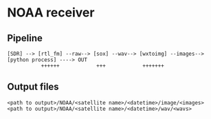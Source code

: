 # NOAA receiver 

## Pipeline

```
[SDR] --> [rtl_fm] --raw--> [sox] --wav--> [wxtoimg] --images--> [python process] ----> OUT
           ++++++            +++            +++++++ 

```


## Output files

```
<path to output>/NOAA/<satellite name>/<datetime>/image/<images>
<path to output>/NOAA/<satellite name>/<datetime>/wav/<wavs>
```
